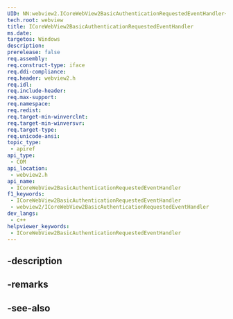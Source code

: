 ```yaml
---
UID: NN:webview2.ICoreWebView2BasicAuthenticationRequestedEventHandler~r1
tech.root: webview
title: ICoreWebView2BasicAuthenticationRequestedEventHandler
ms.date: 
targetos: Windows
description: 
prerelease: false
req.assembly: 
req.construct-type: iface
req.ddi-compliance: 
req.header: webview2.h
req.idl: 
req.include-header: 
req.max-support: 
req.namespace: 
req.redist: 
req.target-min-winverclnt: 
req.target-min-winversvr: 
req.target-type: 
req.unicode-ansi: 
topic_type:
 - apiref
api_type:
 - COM
api_location:
 - webview2.h
api_name:
 - ICoreWebView2BasicAuthenticationRequestedEventHandler
f1_keywords:
 - ICoreWebView2BasicAuthenticationRequestedEventHandler
 - webview2/ICoreWebView2BasicAuthenticationRequestedEventHandler
dev_langs:
 - c++
helpviewer_keywords:
 - ICoreWebView2BasicAuthenticationRequestedEventHandler
---
```


## -description

## -remarks

## -see-also

